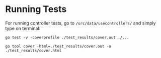 # Running Tests

For running controller tests, go to `/src/data/usecontrollers/` and simply type on terminal:

```shell
go test -v -coverprofile ./test_results/cover.out ./...
```

```shell
go tool cover -html=./test_results/cover.out -o ./test_results/cover.html
```
